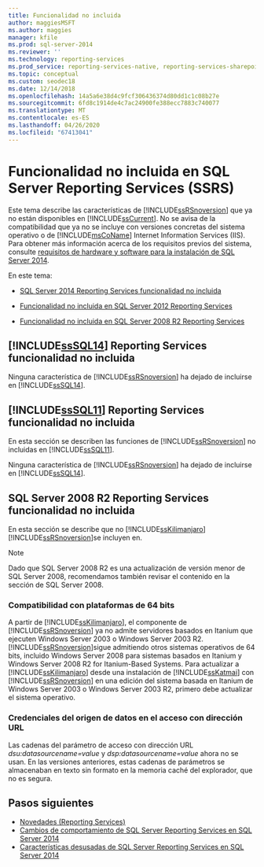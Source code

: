 ```yaml
---
title: Funcionalidad no incluida
author: maggiesMSFT
ms.author: maggies
manager: kfile
ms.prod: sql-server-2014
ms.reviewer: ''
ms.technology: reporting-services
ms.prod_service: reporting-services-native, reporting-services-sharepoint
ms.topic: conceptual
ms.custom: seodec18
ms.date: 12/14/2018
ms.openlocfilehash: 14a5a6e38d4c9fcf306436374d80dd1c1c08b27e
ms.sourcegitcommit: 6fd8c1914de4c7ac24900fe388ecc7883c740077
ms.translationtype: MT
ms.contentlocale: es-ES
ms.lasthandoff: 04/26/2020
ms.locfileid: "67413041"
---
```

# <a name="discontinued-functionality-in-sql-server-reporting-services-ssrs"></a>Funcionalidad no incluida en SQL Server Reporting Services (SSRS)

  Este tema describe las características de [!INCLUDE[ssRSnoversion](../includes/ssrsnoversion-md.md)] que ya no están disponibles en [!INCLUDE[ssCurrent](../includes/sscurrent-md.md)]. No se avisa de la compatibilidad que ya no se incluye con versiones concretas del sistema operativo o de [!INCLUDE[msCoName](../includes/msconame-md.md)] Internet Information Services (IIS). Para obtener más información acerca de los requisitos previos del sistema, consulte [requisitos de hardware y software para la instalación de SQL Server 2014](../sql-server/install/hardware-and-software-requirements-for-installing-sql-server.md).  
  
 En este tema:  
  
- [SQL Server 2014 Reporting Services funcionalidad no incluida](#bkmk_sql14)  
  
- [Funcionalidad no incluida en SQL Server 2012 Reporting Services](#bkmk_rc0)  
  
- [Funcionalidad no incluida en SQL Server 2008 R2 Reporting Services](#bkmk_kj)  
  
##  <a name="sssql14-reporting-services-discontinued-functionality"></a><a name="bkmk_sql14"></a>[!INCLUDE[ssSQL14](../includes/sssql14-md.md)] Reporting Services funcionalidad no incluida

 Ninguna característica de [!INCLUDE[ssRSnoversion](../includes/ssrsnoversion-md.md)] ha dejado de incluirse en [!INCLUDE[ssSQL14](../includes/sssql14-md.md)].  
  
##  <a name="sssql11-reporting-services-discontinued-functionality"></a><a name="bkmk_rc0"></a>[!INCLUDE[ssSQL11](../includes/sssql11-md.md)] Reporting Services funcionalidad no incluida

 En esta sección se describen las funciones de [!INCLUDE[ssRSnoversion](../includes/ssrsnoversion-md.md)] no incluidas en [!INCLUDE[ssSQL11](../includes/sssql11-md.md)].  
  
 Ninguna característica de [!INCLUDE[ssRSnoversion](../includes/ssrsnoversion-md.md)] ha dejado de incluirse en [!INCLUDE[ssSQL14](../includes/sssql14-md.md)].  
  
##  <a name="sql-server-2008-r2-reporting-services-discontinued-functionality"></a><a name="bkmk_kj"></a>SQL Server 2008 R2 Reporting Services funcionalidad no incluida

 En esta sección se describe que no [!INCLUDE[ssKilimanjaro](../includes/sskilimanjaro-md.md)] [!INCLUDE[ssRSnoversion](../includes/ssrsnoversion-md.md)]se incluyen en.  
  
> [!NOTE]  
> Dado que SQL Server 2008 R2 es una actualización de versión menor de SQL Server 2008, recomendamos también revisar el contenido en la sección de SQL Server 2008.
  
### <a name="64-bit-platform-support"></a>Compatibilidad con plataformas de 64 bits

 A partir de [!INCLUDE[ssKilimanjaro](../includes/sskilimanjaro-md.md)], el componente de [!INCLUDE[ssRSnoversion](../includes/ssrsnoversion-md.md)] ya no admite servidores basados en Itanium que ejecuten Windows Server 2003 o Windows Server 2003 R2. [!INCLUDE[ssRSnoversion](../includes/ssrsnoversion-md.md)]sigue admitiendo otros sistemas operativos de 64 bits, incluido Windows Server 2008 para sistemas basados en Itanium y Windows Server 2008 R2 for Itanium-Based Systems. Para actualizar a [!INCLUDE[ssKilimanjaro](../includes/sskilimanjaro-md.md)] desde una instalación de [!INCLUDE[ssKatmai](../includes/sskatmai-md.md)] con [!INCLUDE[ssRSnoversion](../includes/ssrsnoversion-md.md)] en una edición del sistema basada en Itanium de Windows Server 2003 o Windows Server 2003 R2, primero debe actualizar el sistema operativo.  
  
### <a name="data-source-credentials-in-url-access"></a>Credenciales del origen de datos en el acceso con dirección URL

 Las cadenas del parámetro de acceso con dirección URL *dsu:datasourcename=value* y *dsp:datasourcename=value* ahora no se usan. En las versiones anteriores, estas cadenas de parámetros se almacenaban en texto sin formato en la memoria caché del explorador, que no es segura.  
  
## <a name="next-steps"></a>Pasos siguientes

 - [Novedades &#40;Reporting Services&#41;](what-s-new-reporting-services.md)
 - [Cambios de comportamiento de SQL Server Reporting Services en SQL Server 2014](behavior-changes-to-sql-server-reporting-services-in-sql-server-2016.md)
 - [Características desusadas de SQL Server Reporting Services en SQL Server 2014](deprecated-features-in-sql-server-reporting-services-ssrs.md)